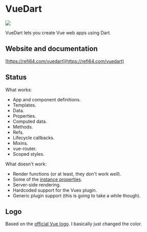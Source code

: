 # VueDart

![](https://raw.githubusercontent.com/kirbyfan64/vuedart/master/logo/logo.png)

VueDart lets you create Vue web apps using Dart.

## Website and documentation

[https://refi64.com/vuedart](https://refi64.com/vuedart)

## Status

What works:

- App and component definitions.
- Templates.
- Data.
- Properties.
- Computed data.
- Methods.
- Refs.
- Lifecycle callbacks.
- Mixins.
- vue-router.
- Scoped styles.

What doesn't work:

- Render functions (or at least, they don't work *well*).
- Some of the [instance properties](https://vuejs.org/v2/api/#Instance-Properties).
- Server-side rendering.
- Hardcoded support for the Vuex plugin.
- Generic plugin support (this is going to take a while though).

## Logo

Based on the [official Vue logo](https://github.com/vuejs/art). I basically just changed
the color.
